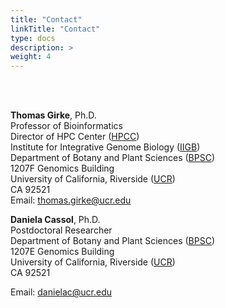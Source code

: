 ```yaml
---
title: "Contact"
linkTitle: "Contact"
type: docs
description: >
weight: 4
---
```


<br><br/>

**Thomas Girke**, Ph.D. <br/>
Professor of Bioinformatics <br/>
Director of HPC Center ([HPCC](http://hpcc.ucr.edu/))<br/>
Institute for Integrative Genome Biology ([IIGB](http://genomics.ucr.edu/)) <br/>
Department of Botany and Plant Sciences ([BPSC](http://plantbiology.ucr.edu/)) <br/>
1207F Genomics Building <br/>
University of California, Riverside ([UCR](http://www.ucr.edu/)) <br/>
CA 92521 <br/>
Email: thomas.girke@ucr.edu <br/>



**Daniela Cassol**, Ph.D. <br/>
Postdoctoral Researcher <br/>
Department of Botany and Plant Sciences ([BPSC](http://plantbiology.ucr.edu/)) <br/>
1207E Genomics Building <br/>
University of California, Riverside ([UCR](http://www.ucr.edu/)) <br/>
CA 92521 <br/>

Email: danielac@ucr.edu <br/>
